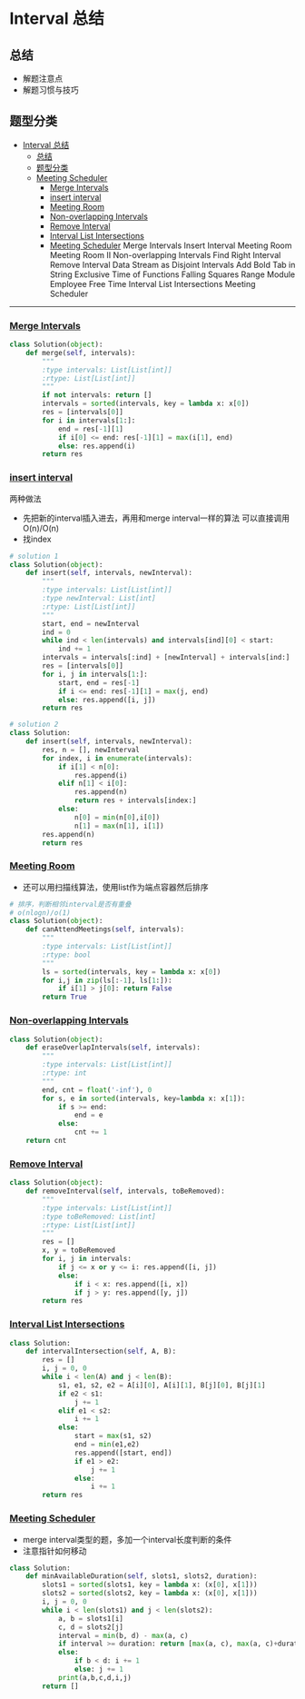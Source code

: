 # Interval 总结

## 总结

- 解题注意点
- 解题习惯与技巧

## 题型分类

- [Interval 总结](#interval-总结)
  - [总结](#总结)
  - [题型分类](#题型分类)
  - [Meeting Scheduler](#meeting-scheduler)
    - [Merge Intervals](#merge-intervals)
    - [insert interval](#insert-interval)
    - [Meeting Room](#meeting-room)
    - [Non-overlapping Intervals](#non-overlapping-intervals)
    - [Remove Interval](#remove-interval)
    - [Interval List Intersections](#interval-list-intersections)
    - [Meeting Scheduler](#meeting-scheduler-1)
Merge Intervals
Insert Interval
Meeting Room
Meeting Room II
Non-overlapping Intervals
Find Right Interval
Remove Interval
Data Stream as Disjoint Intervals
Add Bold Tab in String
Exclusive Time of Functions
Falling Squares
Range Module
Employee Free Time
Interval List Intersections
Meeting Scheduler
---------

### [Merge Intervals](https://leetcode.com/problems/merge-intervals/)

```python
class Solution(object):
    def merge(self, intervals):
        """
        :type intervals: List[List[int]]
        :rtype: List[List[int]]
        """
        if not intervals: return []
        intervals = sorted(intervals, key = lambda x: x[0])
        res = [intervals[0]]
        for i in intervals[1:]:
            end = res[-1][1]
            if i[0] <= end: res[-1][1] = max(i[1], end)
            else: res.append(i)
        return res
```

### [insert interval](https://leetcode.com/problems/insert-interval/)

两种做法
- 先把新的interval插入进去，再用和merge interval一样的算法 可以直接调用 O(n)/O(n)
- 找index

```python
# solution 1
class Solution(object):
    def insert(self, intervals, newInterval):
        """
        :type intervals: List[List[int]]
        :type newInterval: List[int]
        :rtype: List[List[int]]
        """
        start, end = newInterval
        ind = 0
        while ind < len(intervals) and intervals[ind][0] < start:
            ind += 1
        intervals = intervals[:ind] + [newInterval] + intervals[ind:]
        res = [intervals[0]]
        for i, j in intervals[1:]:
            start, end = res[-1]
            if i <= end: res[-1][1] = max(j, end)
            else: res.append([i, j])
        return res
```

```python
# solution 2
class Solution:
    def insert(self, intervals, newInterval):
        res, n = [], newInterval
        for index, i in enumerate(intervals):
            if i[1] < n[0]:
                res.append(i)
            elif n[1] < i[0]:
                res.append(n)
                return res + intervals[index:]
            else:
                n[0] = min(n[0],i[0])
                n[1] = max(n[1], i[1])
        res.append(n)
        return res
```

### [Meeting Room](https://leetcode.com/problems/meeting-rooms/)

- 还可以用扫描线算法，使用list作为端点容器然后排序

```python
# 排序，判断相邻interval是否有重叠
# o(nlogn)/o(1)
class Solution(object):
    def canAttendMeetings(self, intervals):
        """
        :type intervals: List[List[int]]
        :rtype: bool
        """
        ls = sorted(intervals, key = lambda x: x[0])
        for i,j in zip(ls[:-1], ls[1:]):
            if i[1] > j[0]: return False
        return True
```

### [Non-overlapping Intervals](https://leetcode.com/problems/non-overlapping-intervals/)

```python
class Solution(object):
    def eraseOverlapIntervals(self, intervals):
        """
        :type intervals: List[List[int]]
        :rtype: int
        """
        end, cnt = float('-inf'), 0
        for s, e in sorted(intervals, key=lambda x: x[1]):
            if s >= end: 
                end = e
            else: 
                cnt += 1
	return cnt
```

### [Remove Interval](https://leetcode.com/problems/remove-interval/)

```python
class Solution(object):
    def removeInterval(self, intervals, toBeRemoved):
        """
        :type intervals: List[List[int]]
        :type toBeRemoved: List[int]
        :rtype: List[List[int]]
        """
        res = []
        x, y = toBeRemoved
        for i, j in intervals:
            if j <= x or y <= i: res.append([i, j])
            else:
                if i < x: res.append([i, x])
                if j > y: res.append([y, j])
        return res
```

### [Interval List Intersections](https://leetcode.com/problems/interval-list-intersections/)

```python
class Solution:
    def intervalIntersection(self, A, B):
        res = []
        i, j = 0, 0
        while i < len(A) and j < len(B):
            s1, e1, s2, e2 = A[i][0], A[i][1], B[j][0], B[j][1]
            if e2 < s1: 
                j += 1
            elif e1 < s2: 
                i += 1
            else:
                start = max(s1, s2)
                end = min(e1,e2)
                res.append([start, end])
                if e1 > e2: 
                    j += 1
                else:
                    i += 1
        return res
```

### [Meeting Scheduler](https://leetcode.com/problems/meeting-scheduler/)

- merge interval类型的题，多加一个interval长度判断的条件
- 注意指针如何移动

```python
class Solution:
    def minAvailableDuration(self, slots1, slots2, duration):
        slots1 = sorted(slots1, key = lambda x: (x[0], x[1]))
        slots2 = sorted(slots2, key = lambda x: (x[0], x[1]))
        i, j = 0, 0
        while i < len(slots1) and j < len(slots2):
            a, b = slots1[i]
            c, d = slots2[j]
            interval = min(b, d) - max(a, c)
            if interval >= duration: return [max(a, c), max(a, c)+duration]
            else: 
                if b < d: i += 1
                else: j += 1
            print(a,b,c,d,i,j)
        return []
```